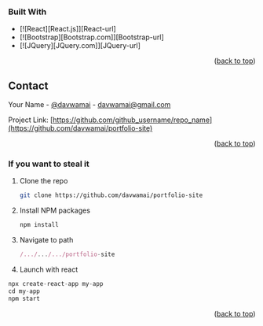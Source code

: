 ### Built With

* [![React][React.js]][React-url]
* [![Bootstrap][Bootstrap.com]][Bootstrap-url]
* [![JQuery][JQuery.com]][JQuery-url]

<p align="right">(<a href="#readme-top">back to top</a>)</p>


## Contact

Your Name - [@davwamai](https://twitter.com/davwamai) - davwamai@gmail.com

Project Link: [https://github.com/github_username/repo_name](https://github.com/davwamai/portfolio-site)

<p align="right">(<a href="#readme-top">back to top</a>)</p>


### If you want to steal it


1. Clone the repo
   ```sh
   git clone https://github.com/davwamai/portfolio-site
   ```
2. Install NPM packages
   ```sh
   npm install
   ```
3. Navigate to path
   ```js
   /.../.../.../portfolio-site
   ```
4. Launch with react
  ```js
  npx create-react-app my-app
  cd my-app
  npm start
  ```

<p align="right">(<a href="#readme-top">back to top</a>)</p>


